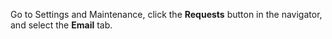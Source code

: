 <!-- markdownlint-disable-file MD041 -->
Go to Settings and Maintenance, click the **Requests** button in the navigator, and select the **Email** tab.
